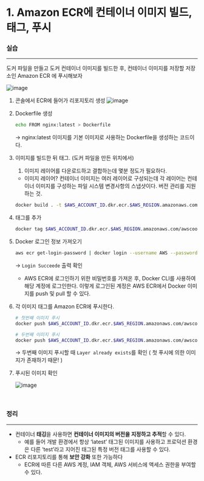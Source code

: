 # 1. Amazon ECR에 컨테이너 이미지 빌드, 태그, 푸시

### 실습

---

도커 파일을 만들고 도커 컨테이너 이미지를 빌드한 후, 컨테이너 이미지를 저장할 저장소인 Amazon ECR 에 푸시해보자

![image](https://user-images.githubusercontent.com/49095587/228862448-86f3d087-5d27-4b01-8334-82eaa15f163b.png)

1. 콘솔에서 ECR에 들어가 리포지토리 생성
   ![image](https://user-images.githubusercontent.com/49095587/228862491-6c3bf516-f90a-40dc-947e-c2851f574856.png)

1. Dockerfile 생성

   ```bash
   echo FROM nginx:latest > Dockerfile
   ```

   → nginx:latest 이미지를 기본 이미지로 사용하는 Dockerfile을 생성하는 코드이다.

1. 이미지를 빌드한 뒤 태그. (도커 파일을 만든 위치에서)

   1. 이미지 레이어를 다운로드하고 결합하는데 몇분 정도가 필요하다.

   - 이미지 레이어?
     컨테이너 이미지는 여러 레이어로 구성되는데 각 레이어는 컨테이너 이미지를 구성하는 파일 시스템 변경사항의 스냅샷이다. 버전 관리를 지원하는 것.

   ```bash
   docker build . -t $AWS_ACCOUNT_ID.dkr.ecr.$AWS_REGION.amazonaws.com/awscookbook601:latest
   ```

1. 태그를 추가

   ```bash
   docker tag $AWS_ACCOUNT_ID.dkr.ecr.$AWS_REGION.amazonaws.com/awscookbook601:latest $AWS_ACCOUNT_ID.dkr.ecr.$AWS_REGION.amazonaws.com/awscookbook601:1.0
   ```

1. Docker 로그인 정보 가져오기

   ```bash
   aws ecr get-login-password | docker login --username AWS --password-stdin $AWS_ACCOUNT_ID.dkr.ecr.us-east-1.amazonaws.com
   ```

   → `Login Succeede` 출력 확인

   - AWS ECR에 로그인하기 위한 비밀번호를 가져온 후, Docker CLI를 사용하여 해당 계정에 로그인한다. 이렇게 로그인된 계정은 AWS ECR에서 Docker 이미지를 push 및 pull 할 수 있다.

1. 각 이미지 태그를 Amazon ECR에 푸시한다.

   ```bash
   # 첫번째 이미지 푸시
   docker push $AWS_ACCOUNT_ID.dkr.ecr.$AWS_REGION.amazonaws.com/awscookbook601:latest

   # 두번째 이미지 푸시
   docker push $AWS_ACCOUNT_ID.dkr.ecr.$AWS_REGION.amazonaws.com/awscookbook601:1.0
   ```

   → 두번째 이미지 푸시할 때 `Layer already exists`를 확인 ( 첫 푸시에 의한 이미지가 존재하기 때문! )

1. 푸시된 이미지 확인

   ![image](https://user-images.githubusercontent.com/49095587/228862662-7caf5026-f782-4a09-a78c-aacc63066dc6.png)

   <br>

### 정리

---

- 컨테이너 **태깅**을 사용하면 **컨테이너 이미지의 버전을 지정하고 추적**할 수 있다.
  - 예를 들어 개발 환경에서 항상 ‘latest’ 태그된 이미지를 사용하고 프로덕션 환경은 다른 ‘test’라고 지어진 태그된 특정 버전 태그를 사용할 수 있다.
- ECR 리포지토리를 통해 **보안 강화** 또한 가능하다
  - ECR에 따른 다른 AWS 계정, IAM 객체, AWS 서비스에 액세스 권한을 부여할 수 있다.
